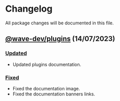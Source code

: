 # Changelog

All package changes will be documented in this file.

## [@wave-dev/plugins](https://www.npmjs.com/package/@wave-dev/plugins) (14/07/2023)

### [Updated](https://github.com/ALxOver/wave-dev/commit/3b8b16915a5369b5136b310900cf4c8865b81588)

- Updated plugins documentation.

### [Fixed](https://github.com/ALxOver/wave-dev/commit/32274927c5146d693ef73baedf29da64ead35b9e)

- Fixed the documentation image.
- Fixed the documentation banners links.
